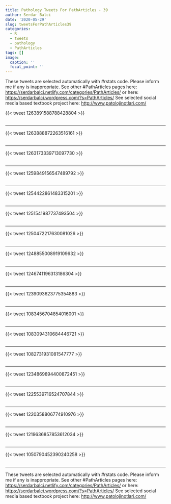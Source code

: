 ```yaml
---
title: Pathology Tweets For PathArticles - 39
author: Serdar Balci
date: '2020-05-29'
slug: tweetsForPathArticles39
categories:
  - R
  - tweets
  - pathology
  - PathArticles
tags: []
image:
  caption: ''
  focal_point: ''
---
```



These tweets are selected automatically with #rstats code. Please inform me if any is inappropriate.
See other #PathArticles pages here: https://serdarbalci.netlify.com/categories/PathArticles/  or here: https://serdarbalci.wordpress.com/?s=PathArticles/ 
See selected social media based textbook project here: http://www.patolojinotlari.com/

{{< tweet 1263891588788428804 >}}
<br>
<br>
<hr>
{{< tweet 1263888872263516161 >}}
<br>
<br>
<hr>
{{< tweet 1263173339713097730 >}}
<br>
<br>
<hr>
{{< tweet 1259849156547489792 >}}
<br>
<br>
<hr>
{{< tweet 1254422861483315201 >}}
<br>
<br>
<hr>
{{< tweet 1251541987737493504 >}}
<br>
<br>
<hr>
{{< tweet 1250472217630081026 >}}
<br>
<br>
<hr>
{{< tweet 1248855008919109632 >}}
<br>
<br>
<hr>
{{< tweet 1246741196313186304 >}}
<br>
<br>
<hr>
{{< tweet 1239093623775354883 >}}
<br>
<br>
<hr>
{{< tweet 1083456704854016001 >}}
<br>
<br>
<hr>
{{< tweet 1083094310684446721 >}}
<br>
<br>
<hr>
{{< tweet 1082731931081547777 >}}
<br>
<br>
<hr>
{{< tweet 1234869894400872451 >}}
<br>
<br>
<hr>
{{< tweet 1225539716524707844 >}}
<br>
<br>
<hr>
{{< tweet 1220358806774910976 >}}
<br>
<br>
<hr>
{{< tweet 1219636857853612034 >}}
<br>
<br>
<hr>
{{< tweet 1050790452390240258 >}}
<br>
<br>
<hr>


These tweets are selected automatically with #rstats code. Please inform me if any is inappropriate.
See other #PathArticles pages here: https://serdarbalci.netlify.com/categories/PathArticles/  or here: https://serdarbalci.wordpress.com/?s=PathArticles/ 
See selected social media based textbook project here: http://www.patolojinotlari.com/
